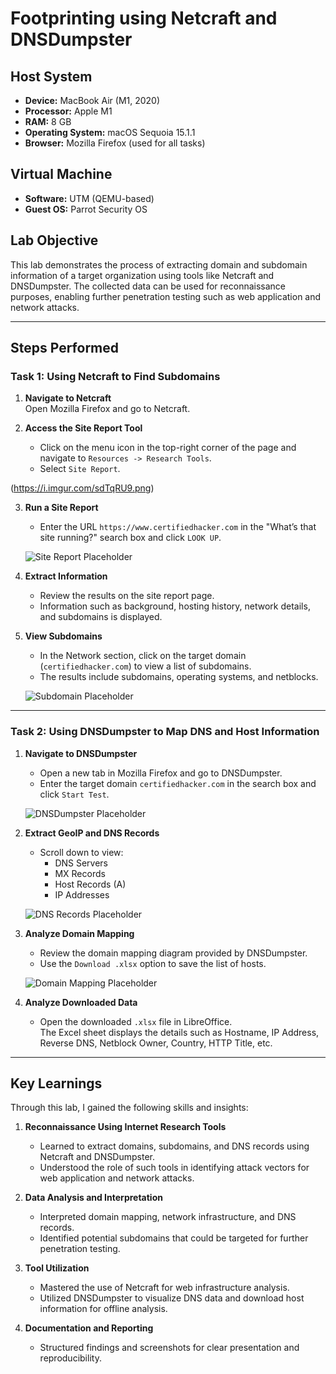 # Footprinting using Netcraft and DNSDumpster

## Host System

- **Device:** MacBook Air (M1, 2020)
- **Processor:** Apple M1
- **RAM:** 8 GB
- **Operating System:** macOS Sequoia 15.1.1
- **Browser:** Mozilla Firefox (used for all tasks)

## Virtual Machine

- **Software:** UTM (QEMU-based)
- **Guest OS:** Parrot Security OS

## Lab Objective

This lab demonstrates the process of extracting domain and subdomain information of a target organization using tools like Netcraft and DNSDumpster. The collected data can be used for reconnaissance purposes, enabling further penetration testing such as web application and network attacks.

---

## Steps Performed

### Task 1: Using Netcraft to Find Subdomains

1. **Navigate to Netcraft**  
   Open Mozilla Firefox and go to Netcraft.

2. **Access the Site Report Tool**  
   - Click on the menu icon in the top-right corner of the page and navigate to `Resources -> Research Tools`.
   - Select `Site Report`.

 (https://i.imgur.com/sdTqRU9.png)

3. **Run a Site Report**  
   - Enter the URL `https://www.certifiedhacker.com` in the "What’s that site running?" search box and click `LOOK UP`.

   ![Site Report Placeholder](images/netcraft_site_report.png)

4. **Extract Information**  
   - Review the results on the site report page.
   - Information such as background, hosting history, network details, and subdomains is displayed.

5. **View Subdomains**  
   - In the Network section, click on the target domain (`certifiedhacker.com`) to view a list of subdomains.
   - The results include subdomains, operating systems, and netblocks.

   ![Subdomain Placeholder](images/netcraft_subdomains.png)

---

### Task 2: Using DNSDumpster to Map DNS and Host Information

1. **Navigate to DNSDumpster**  
   - Open a new tab in Mozilla Firefox and go to DNSDumpster.
   - Enter the target domain `certifiedhacker.com` in the search box and click `Start Test`.

   ![DNSDumpster Placeholder](images/dnsdumpster_start_test.png)

2. **Extract GeoIP and DNS Records**  
   - Scroll down to view:
     - DNS Servers
     - MX Records
     - Host Records (A)
     - IP Addresses

   ![DNS Records Placeholder](images/dns_records.png)

3. **Analyze Domain Mapping**  
   - Review the domain mapping diagram provided by DNSDumpster.
   - Use the `Download .xlsx` option to save the list of hosts.

   ![Domain Mapping Placeholder](images/dns_mapping.png)

4. **Analyze Downloaded Data**  
   - Open the downloaded `.xlsx` file in LibreOffice.  
     The Excel sheet displays the details such as Hostname, IP Address, Reverse DNS, Netblock Owner, Country, HTTP Title, etc.

---

## Key Learnings

Through this lab, I gained the following skills and insights:

1. **Reconnaissance Using Internet Research Tools**
   - Learned to extract domains, subdomains, and DNS records using Netcraft and DNSDumpster.
   - Understood the role of such tools in identifying attack vectors for web application and network attacks.

2. **Data Analysis and Interpretation**
   - Interpreted domain mapping, network infrastructure, and DNS records.
   - Identified potential subdomains that could be targeted for further penetration testing.

3. **Tool Utilization**
   - Mastered the use of Netcraft for web infrastructure analysis.
   - Utilized DNSDumpster to visualize DNS data and download host information for offline analysis.

4. **Documentation and Reporting**
   - Structured findings and screenshots for clear presentation and reproducibility.
